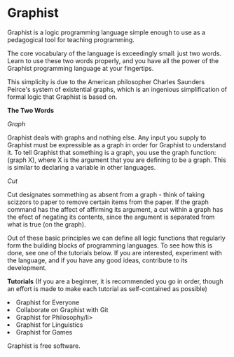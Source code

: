 # Graphist

Graphist is a logic programming language simple enough to use as a pedagogical tool for teaching programming.

The core vocabulary of the language is exceedingly small: just two words.  Learn to use these two words properly, and you have 
all the power of the Graphist programming language at your fingertips.

This simplicity is due to the American philosopher Charles Saunders Peirce's system of existential graphs, which is an 
ingenious simplification of formal logic that Graphist is based on.

**The Two Words**

*Graph*

Graphist deals with graphs and nothing else.  Any input you supply to Graphist must be expressible as a graph in order for Graphist to understand it.  To tell Graphist that something is a graph, you use the graph function: (graph X), where X is the argument that you are defining to be a graph.  This is similar to declaring a variable in other languages.  

*Cut*

Cut designates sommething as absent from a graph - think of taking scizzors to paper to remove certain items
from the paper.  If the graph command has the affect of affirming its argument, a cut within a graph has the efect of negating its contents, since the argument is separated from what is true (on the graph).

Out of these basic principles we can define all logic functions that regularly form the building blocks of programming languages.  To see how this is done, see one of the tutorials below.  If you are interested, experiment with the language, and if you have any good ideas, contribute to its development.

**Tutorials** 
(If you are a beginner, it is recommended you go in order, though an effort is made to make each tutorial as self-contained as possible)

<li>Graphist for Everyone</li>
<li>Collaborate on Graphist with Git</li>
<li>Graphist for Philosophy/li>
<li>Graphist for Linguistics</li>
<li>Graphist for Games</li>

Graphist is free software.
